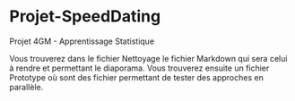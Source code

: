 # Projet-SpeedDating
Projet 4GM - Apprentissage Statistique

Vous trouverez dans le fichier Nettoyage le fichier Markdown qui sera celui à rendre et permettant le diaporama. Vous trouverez ensuite un fichier Prototype où sont des fichier permettant de tester des approches en parallèle.
